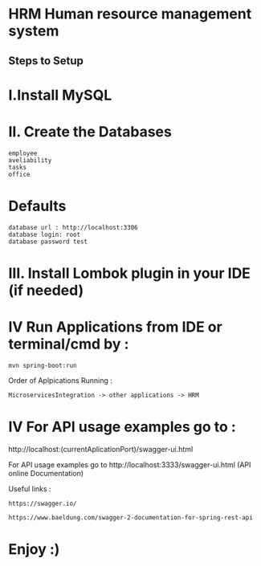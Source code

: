 #  HRM Human resource management system




## Steps to Setup
# I.Install MySQL  


# II. Create the Databases 
```
employee
aveliability
tasks
office 
```

# Defaults
```
database url : http://localhost:3306
database login: root
database password test
```
 # III. Install Lombok plugin in your IDE (if needed)
 # IV Run Applications from IDE or terminal/cmd by : 
```
mvn spring-boot:run
```
 Order of Aplpications Running :
 ```
 MicroservicesIntegration -> other applications -> HRM
  ```
  # IV For  API  usage  examples  go to :
 http://localhost:(currentAplicationPort)/swagger-ui.html
 
For  API  usage  examples  go to  http://localhost:3333/swagger-ui.html (API online Documentation)

Useful links : 

```
https://swagger.io/

https://www.baeldung.com/swagger-2-documentation-for-spring-rest-api
```

# Enjoy :)
